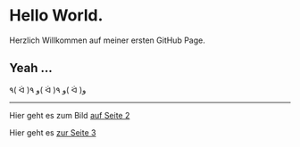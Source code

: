 # Hello World.

Herzlich Willkommen auf meiner ersten GitHub Page.

## Yeah ...

٩( ᐛ )و ٩( ᐛ )و ٩( ᐛ )و

___  

Hier geht es zum Bild [auf Seite 2](Seite2) 

Hier geht es [zur Seite 3](Seite3) 
